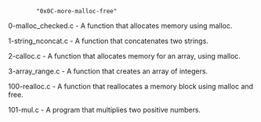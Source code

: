 			"0x0C-more-malloc-free"

0-malloc_checked.c - A function that allocates memory using malloc.

1-string_nconcat.c - A function that concatenates two strings.

2-calloc.c - A function that allocates memory for an array, using malloc.

3-array_range.c - A function that creates an array of integers.

100-realloc.c - A function that reallocates a memory block using malloc and free.

101-mul.c - A program that multiplies two positive numbers. 
